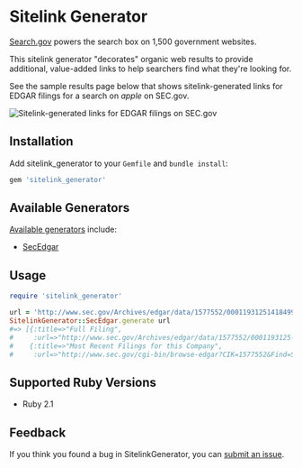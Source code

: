 # Sitelink Generator

[Search.gov](https://search.gov) powers the search box on 1,500 government websites. 

This sitelink generator "decorates" organic web results to provide additional, value-added links to help searchers find what they're looking for.

See the sample results page below that shows sitelink-generated links for EDGAR filings for a search on *apple* on SEC.gov.

![Sitelink-generated links for EDGAR filings on SEC.gov](https://9fddeb862c037f6d2190-f1564c64756a8cfee25b6b19953b1d23.ssl.cf2.rackcdn.com/sitelink.png "Sitelink-generated links for EDGAR filings on SEC.gov")

## Installation

Add sitelink_generator to your `Gemfile` and `bundle install`:

```ruby
gem 'sitelink_generator'
```

## Available Generators

[Available generators](lib/sitelink_generator/generators/) include:

* [SecEdgar](lib/sitelink_generator/generators/sec_edgar.rb)

## Usage

```ruby
require 'sitelink_generator'

url = 'http://www.sec.gov/Archives/edgar/data/1577552/000119312514184994/d709111df1.htm'
SitelinkGenerator::SecEdgar.generate url
#=> [{:title=>"Full Filing",
#     :url=>"http://www.sec.gov/Archives/edgar/data/1577552/0001193125-14-184994-index.htm"},
#    {:title=>"Most Recent Filings for this Company",
#     :url=>"http://www.sec.gov/cgi-bin/browse-edgar?CIK=1577552&Find=Search&action=getcompany&owner=exclude"}]
```

## Supported Ruby Versions

* Ruby 2.1

## Feedback

If you think you found a bug in SitelinkGenerator, you can [submit an issue](https://github.com/GSA/sitelink_generator/issues/new).
